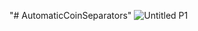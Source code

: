 "# AutomaticCoinSeparators" 
![Untitled P1](https://github.com/pondminarak/AutomaticCoinSeparators/assets/125027100/7050dcb2-e703-46b1-a2ab-4058e5c4f5dd)
